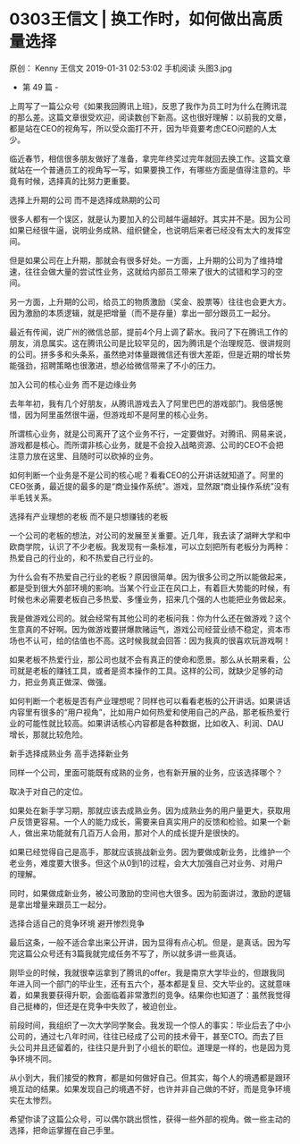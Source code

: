 # 0303王信文 | 换工作时，如何做出高质量选择
原创：
Kenny
王信文
2019-01-31 02:53:02
手机阅读
头图3.jpg



- 第 49 篇 -



上周写了一篇公众号《如果我回腾讯上班》，反思了我作为员工时为什么在腾讯混的那么差。这篇文章很受欢迎，阅读数创下新高。这也很好理解：以前我的文章，都是站在CEO的视角写，所以受众面打不开，因为毕竟要考虑CEO问题的人太少。

临近春节，相信很多朋友做好了准备，拿完年终奖过完年就回去换工作。这篇文章就站在一个普通员工的视角写一写，如果要换工作，有哪些方面是值得注意的。毕竟有时候，选择真的比努力更重要。





选择上升期的公司
而不是选择成熟期的公司


很多人都有一个误区，就是认为要加入的公司越牛逼越好。其实并不是。因为公司如果已经很牛逼，说明业务成熟、组织健全，也说明后来者已经没有太大的发挥空间。

但是如果公司在上升期，那就会有很多好处。一方面，上升期的公司为了维持增速，往往会做大量的尝试性业务，这就给内部员工带来了很大的试错和学习的空间。

另一方面，上升期的公司，给员工的物质激励（奖金、股票等）往往也会更大方。因为激励的本质逻辑，就是把增量（而不是存量）拿出一部分跟员工一起分。

最近有传闻，说广州的微信总部，提前4个月上调了薪水。我问了下在腾讯工作的朋友，消息属实。这在腾讯公司是比较罕见的，因为腾讯是个治理规范、很讲规则的公司。拼多多和头条系，虽然绝对体量跟微信还有很大差距，但是近期的增长势能强劲，招聘策略也很激进，想必给微信带来了不小的压力。





加入公司的核心业务
而不是边缘业务



去年年初，我有几个好朋友，从腾讯游戏去入了阿里巴巴的游戏部门。我倍感惋惜，因为阿里虽然很牛逼，但游戏却不是阿里的核心业务。

所谓核心业务，就是公司离开了这个业务不行，一定要做好。对腾讯、网易来说，游戏都是核心。而所谓非核心业务，就是不会投入战略资源、公司的CEO不会把注意力放在这里、且随时可以砍掉的业务。

如何判断一个业务是不是公司的核心呢？看看CEO的公开讲话就知道了。阿里的CEO张勇，最近提的最多的是“商业操作系统”。游戏，显然跟“商业操作系统”没有半毛钱关系。




选择有产业理想的老板
而不是只想赚钱的老板



一个公司的老板的想法，对公司的发展至关重要。近几年，我去读了湖畔大学和中欧商学院，认识了不少老板。我发现有一条标准，可以立刻把所有老板分为两种：热爱自己的行业的，和不热爱自己行业的。

为什么会有不热爱自己行业的老板？原因很简单。因为很多公司之所以能做起来，都是受到很大外部环境的影响。当某个行业正在风口上，有着巨大势能的时候，有时候也未必需要老板自己多热爱、多懂业务，招来几个强的人也能把业务做起来。

我是做游戏公司的。就会经常有其他公司的老板问我：你为什么还在做游戏？这个生意真的不好啊。因为做游戏要拼爆款赌运气，游戏公司经营业绩不稳定，资本市场也不认可，给的估值也不高。这时候我就会回答：因为我真的很喜欢玩游戏啊！

如果老板不热爱行业，那公司也就不会有真正的使命和愿景。那么从长期来看，公司就是老板的赚钱工具，或者是资本操作的工具。这样的公司，就缺少足够的动力，把业务真正做深、做强。

如何判断一个老板是否有产业理想呢？同样也可以看看老板的公开讲话。如果讲话内容里有很多的“用户视角”，比如用户如何热爱和使用自己的产品，那老板热爱行业的可能性就比较高。如果讲话核心内容都是各种数据，比如收入、利润、DAU增长，那就比较危险。





新手选择成熟业务
高手选择新业务



同样一个公司，里面可能既有成熟的业务，也有新开展的业务，应该选择哪个？

取决于对自己的定位。


如果处在新手学习期，那就应该去成熟业务。因为成熟业务的用户量更大，获取用户反馈更容易。一个人的能力成长，需要来自真实用户的反馈和检验。如果一个新人，做出来功能就有几百万人会用，那对个人的成长提升是很快的。

如果已经觉得自己是高手，那就应该挑战新业务。因为要做成新业务，比维护一个老业务，难度要大很多。但这个从0到1的过程，会大大加强自己对业务、对用户的理解。



同时，如果做成新业务，被公司激励的空间也大很多。因为前面讲过，激励的逻辑是拿出增量来跟员工一起分。





选择合适自己的竞争环境
避开惨烈竞争



最后这条，一般不适合拿出来公开讲，因为显得有点心机。但是，是真话。因为写完这篇公众号还有3篇我就完成任务不写了，所以就多讲一些真话。

刚毕业的时候，我就很幸运拿到了腾讯的offer。我是南京大学毕业的，但跟我同年进入同一个部门的毕业生，还有五六个，基本都是复旦、交大毕业的。这就意味着，如果我要获得升职，会面临着非常激烈的竞争。结果你也知道了：虽然我觉得自己挺棒的，但还是在竞争中失败了，被迫创业。



前段时间，我组织了一次大学同学聚会。我发现一个惊人的事实：毕业后去了中小公司的，通过七八年时间，往往已经成了公司的技术骨干，甚至CTO。而去了巨头公司并且还留着的，往往只是升到了小组长的职位。道理是一样的，也是因为竞争环境不同。



从小到大，我们接受的教育，都是如何做好自己。但其实，每个人的境遇都是跟环境互动的结果。如果发现自己的境遇不好，也许并非自己做的不好，而是竞争环境实在太惨烈。



希望你读了这篇公众号，可以偶尔跳出惯性，获得一些外部的视角。做一些主动的选择，把命运掌握在自己手里。

